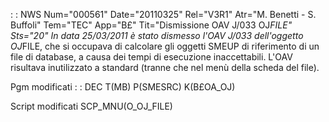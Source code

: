  :  : NWS Num="000561" Date="20110325" Rel="V3R1" Atr="M. Benetti - S. Buffoli" Tem="TEC" App="B£" Tit="Dismissione OAV J/033 OJ*FILE" Sts="20"
In data 25/03/2011 è stato dismesso l'OAV J/033 dell'oggetto OJ*FILE, che si occupava di calcolare
gli oggetti SMEUP di riferimento di un file di database, a causa dei tempi di esecuzione inaccettabili.
L'OAV risultava inutilizzato a standard (tranne che nel menù della scheda del file).

Pgm modificati
 :  : DEC T(MB) P(SMESRC) K(B£OA_OJ)

Script modificati
SCP_MNU(O_OJ_FILE)
